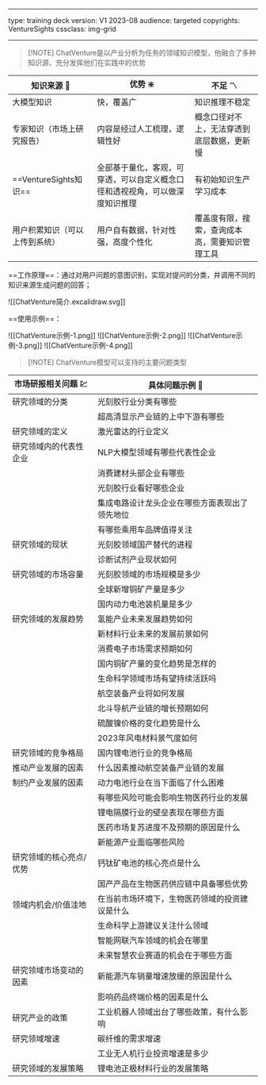 
---
type: training deck
version: V1 2023-08
audience: targeted
copyrights: VentureSights
cssclass: img-grid

---

> [!NOTE] ChatVenture是以产业分析为任务的领域知识模型，他融合了多种知识源，充分发挥他们在实践中的优势
> 
| 知识来源 📔         | 优势 ❇️                                    | 不足 〽️                     |
|-----------------|----------------------------------------|-------------------------|
| 大模型知识           | 快，覆盖广                                  | 知识推理不稳定                 |
| 专家知识（市场上研究报告）   | 内容是经过人工梳理，逻辑性好                         | 概念口径对不上，无法穿透到底层数据，更新慢   |
| ==VentureSights知识== | 全部基于量化，客观，可穿透，可以自定义概念口径和透视视角，可以做深度知识推理 | 有初始知识生产学习成本            |
| 用户积累知识（可以上传到系统） | 用户自有数据，针对性强，高度个性化                      | 覆盖度有限，搜索，查询成本高，需要知识管理工具 |

==工作原理==：通过对用户问题的意图识别，实现对提问的分类，并调用不同的知识来源生成问题的回答；

![[ChatVenture简介.excalidraw.svg]]

==使用示例==：

![[ChatVenture示例-1.png]]
![[ChatVenture示例-2.png]]
![[ChatVenture示例-3.png]]
![[ChatVenture示例-4.png]]






> [!NOTE] ChatVenture模型可以支持的主要问题类型
> 
| 市场研报相关问题 💹      | 具体问题示例 📝                 |
|--------------|-------------------------|
| 研究领域的分类      | 光刻胶行业分类有哪些              |
|              | 超高清显示产业链的上中下游有哪些        |
| 研究领域的定义      | 激光雷达的行业定义               |
| 研究领域内的代表性企业  | NLP大模型领域有哪些代表性企业        |
|              | 消费建材头部企业有哪些             |
|              | 光刻胶行业看好哪些企业             |
|              | 集成电路设计龙头企业在哪些方面表现出了领先地位 |
|              | 有哪些乘用车品牌值得关注            |
| 研究领域的现状      | 光刻胶领域国产替代的进程            |
|              | 诊断试剂产业现状如何              |
| 研究领域的市场容量    | 光刻胶领域的市场规模是多少           |
|              | 全球新增铜矿产量是多少             |
|              | 国内动力电池装机量是多少            |
| 研究领域的发展趋势    | 氢能产业未来发展趋势如何            |
|              | 新材料行业未来的发展前景如何          |
|              | 消费电子市场需求预期如何            |
|              | 国内铜矿产量的变化趋势是怎样的         |
|              | 生命科学领域市场有望持续活跃吗         |
|              | 航空装备产业将如何发展             |
|              | 北斗导航产业链的增长预期如何          |
|              | 硫酸镍价格的变化趋势是什么           |
|              | 2023年风电材料景气度如何          |
| 研究领域的竞争格局    | 国内锂电池行业的竞争格局            |
| 推动产业发展的因素    | 什么因素推动航空装备产业链的发展        |
| 制约产业发展的因素    | 动力电池行业在当下面临了什么困难        |
|              | 有哪些风险可能会影响生物医药行业的发展     |
|              | 锂电隔膜行业的壁垒表现在哪些方面        |
|              | 医药市场复苏进度不及预期的原因是什么      |
|              | 新能源产业面临哪些风险             |
| 研究领域的核心亮点/优势 | 钙钛矿电池的核心亮点是什么           |
|              | 国产产品在生物医药供应链中具备哪些优势     |
| 领域内机会/价值洼地   | 在当前市场环境下，生物医药领域的投资建议是什么 |
|              | 生命科学上游建议关注什么领域          |
|              | 智能网联汽车领域的机会在哪里          |
|              | 未来智慧农业赛道的机会在于哪些方面       |
| 研究领域市场变动的因素  | 新能源汽车销量增速放缓的原因是什么       |
|              | 影响药品终端价格的因素是什么          |
| 研究产业的政策      | 工业机器人领域出台了哪些政策，有什么影响    |
| 研究领域增速       | 碳纤维的需求增速                |
|              | 工业无人机行业投资增速是多少          |
| 研究领域的发展策略    | 锂电池正极材料行业的发展策略          |



